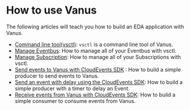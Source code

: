 # How to use Vanus

The following articles will teach you how to build an EDA application with Vanus.

- [Command line tool(vsctl)](how-to/vsctl.md): `vsctl` is a command line tool of Vanus.
- [Manage Eventbus](how-to/managing-eventbus.md): How to manage all of your Eventbus with vsctl.
- [Manage Subscription](how-to/managing-subscription.md): How to manage all of your Subscriptions with vsctl.
- [Send events to Vanus with CloudEvents SDK](how-to/producing/using-sdk.md) : How to build a simple producer to send events to Vanus.
- [Send an event with delay using the CloudEvents SDK](how-to/producing/send-delay-event.md): How to build a simple producer with a timer to delay an Event.
- [Receive events from Vanus with CloudEvents SDK](how-to/consuming/using-sdk.md): How to build a simple consumer to consume events from Vanus.
